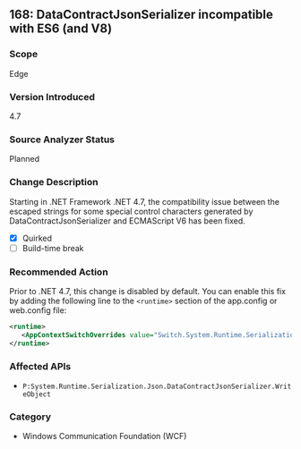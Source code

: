 ## 168: DataContractJsonSerializer incompatible with ES6 (and V8)

### Scope
Edge

### Version Introduced
4.7

### Source Analyzer Status
Planned

### Change Description
Starting in .NET Framework .NET 4.7, the compatibility issue between the escaped strings for some special control characters generated by DataContractJsonSerializer and ECMAScript V6 has been fixed. 

- [x] Quirked
- [ ] Build-time break

### Recommended Action
Prior to .NET 4.7, this change is disabled by default. You can enable this fix by adding the following line to the `<runtime>` section of the app.config or web.config file:

   ```xml
   <runtime>
      <AppContextSwitchOverrides value="Switch.System.Runtime.Serialization.DoNotUseECMAScriptV6EscapeControlCharacter=false" />
   </runtime>
   ```   


### Affected APIs
* `P:System.Runtime.Serialization.Json.DataContractJsonSerializer.WriteObject`


### Category
* Windows Communication Foundation (WCF)